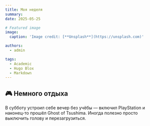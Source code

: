 ```yaml
---
title: Моя неделя
summary: 
date: 2025-05-25

# Featured image
image:
  caption: 'Image credit: [**Unsplash**](https://unsplash.com)'

authors:
  - admin

tags:
  - Academic
  - Hugo Blox
  - Markdown
---
```


## 🎮 Немного отдыха

В субботу устроил себе вечер без учёбы — включил PlayStation и наконец-то прошёл Ghost of Tsushima. 
Иногда полезно просто выключить голову и перезагрузиться.

